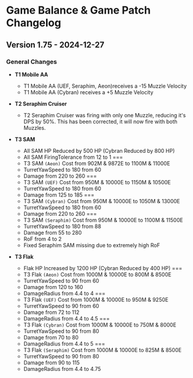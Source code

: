 # Game Balance & Game Patch Changelog

## Version 1.75 - 2024-12-27
### General Changes

- **T1 Mobile AA**
    - T1 Mobile AA (UEF, Seraphim, Aeon)receives a -15 Muzzle Velocity
    - T1 Mobile AA (Cybran) receives a +5 Muzzle Velocity

- **T2 Seraphim Cruiser**
    - T2 Seraphim Cruiser was firing with only one Muzzle, reducing it's DPS by 50%. This has been corrected, it will now fire with both Muzzles.

- **T3 SAM**
    - All SAM HP Reduced by 500 HP (Cybran Reduced by 800 HP)
    - All SAM FiringTolerance from 12 to 1
    ===
    - T3 SAM `(Aeon)` Cost from 902M & 9872E to 1100M & 11000E
    - TurretYawSpeed to 180 from 60
    - Damage from 220 to 260
    ===
    - T3 SAM `(UEF)` Cost from 950M & 10000E to 1150M & 10500E
    - TurretYawSpeed to 180 from 60
    - Damage from 125 to 185
    ===
    - T3 SAM `(Cybran)` Cost from 950M & 10000E to 1050M & 13000E
    - TurretYawSpeed to 180 from 60
    - Damage from 220 to 260
    ===
    - T3 SAM `(Seraphim)` Cost from 950M & 10000E to 1100M & 11500E
    - TurretYawSpeed to 180 from 88
    - Damage from 55 to 280
    - RoF from 4 to 2
    - Fixed Seraphim SAM missing due to extremely high RoF

- **T3 Flak**
    - Flak HP Increased by 1200 HP (Cybran Reduced by 400 HP)
    ===
    - T3 Flak `(Aeon)` Cost from 1000M & 10000E to 800M & 8500E
    - TurretYawSpeed to 90 from 60
    - Damage from 120 to 160
    - DamageRadius from 4.4 to 4
    ===
    - T3 Flak `(UEF)` Cost from 1000M & 10000E to 950M & 9250E
    - TurretYawSpeed to 90 from 60
    - Damage from 72 to 112
    - DamageRadius from 4.4 to 4.5
    ===
    - T3 Flak `(Cybran)` Cost from 1000M & 10000E to 750M & 8000E
    - TurretYawSpeed to 90 from 80
    - Damage from 70 to 80
    - DamageRadius from 4.4 to 5
    ===
    - T3 Flak `(Seraphim)` Cost from 1000M & 10000E to 825M & 8500E
    - TurretYawSpeed to 90 from 80
    - Damage from 90 to 115
    - DamageRadius from 4.4 to 4.75